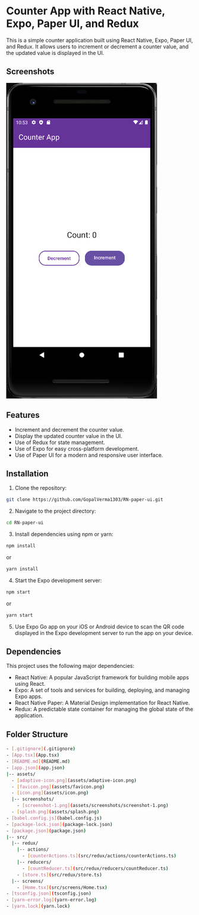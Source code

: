 # Counter App with React Native, Expo, Paper UI, and Redux

This is a simple counter application built using React Native, Expo, Paper UI, and Redux. It allows users to increment or decrement a counter value, and the updated value is displayed in the UI.

## Screenshots

![Counter App Screenshot 1](assets/screenshots/screenshot-1.png)

## Features

- Increment and decrement the counter value.
- Display the updated counter value in the UI.
- Use of Redux for state management.
- Use of Expo for easy cross-platform development.
- Use of Paper UI for a modern and responsive user interface.

## Installation

1. Clone the repository:
```bash
git clone https://github.com/GopalVerma1303/RN-paper-ui.git
```

2. Navigate to the project directory:

```bash
cd RN-paper-ui
```

3. Install dependencies using npm or yarn:
```bash
npm install
``` 
or
```bash
yarn install
``` 

4. Start the Expo development server:
```bash
npm start
``` 
or
```bash
yarn start
``` 


5. Use Expo Go app on your iOS or Android device to scan the QR code displayed in the Expo development server to run the app on your device.

## Dependencies

This project uses the following major dependencies:

- React Native: A popular JavaScript framework for building mobile apps using React.
- Expo: A set of tools and services for building, deploying, and managing Expo apps.
- React Native Paper: A Material Design implementation for React Native.
- Redux: A predictable state container for managing the global state of the application.

## Folder Structure
```bash
- [.gitignore](.gitignore)
- [App.tsx](App.tsx)
- [README.md](README.md)
- [app.json](app.json)
|-- assets/
  - [adaptive-icon.png](assets/adaptive-icon.png)
  - [favicon.png](assets/favicon.png)
  - [icon.png](assets/icon.png)
  |-- screenshots/
    - [screenshot-1.png](assets/screenshots/screenshot-1.png)
  - [splash.png](assets/splash.png)
- [babel.config.js](babel.config.js)
- [package-lock.json](package-lock.json)
- [package.json](package.json)
|-- src/
  |-- redux/
    |-- actions/
      - [counterActions.ts](src/redux/actions/counterActions.ts)
    |-- reducers/
      - [countReducer.ts](src/redux/reducers/countReducer.ts)
    - [store.ts](src/redux/store.ts)
  |-- screens/
    - [Home.tsx](src/screens/Home.tsx)
- [tsconfig.json](tsconfig.json)
- [yarn-error.log](yarn-error.log)
- [yarn.lock](yarn.lock)
```

